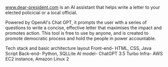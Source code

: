 www.dear-president.com is an AI assistant that helps write a letter to your elected policicial or a local official.

Powered by OpenAI's Chat GPT, it prompts the user with a series of questions to write a concise, effective letter that maximises the impact and promotes action.
This tool is free to use by anyone, and is created to promote democratic process and hold the people in power accountable.

Tech stack and basic architecture layout
Front-end- HTML, CSS, Java Script
Back-end- Python, SQLLite
AI model- ChatGPT 3.5 Turbo
Infra- AWS EC2 instance, Amazon Linux 2
